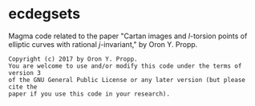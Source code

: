 # ecdegsets
Magma code related to the paper "Cartan images and *l*-torsion points of elliptic curves with rational *j*-invariant," by Oron Y. Propp.

~~~~
Copyright (c) 2017 by Oron Y. Propp.
You are welcome to use and/or modify this code under the terms of version 3
of the GNU General Public License or any later version (but please cite the
paper if you use this code in your research).
~~~~
